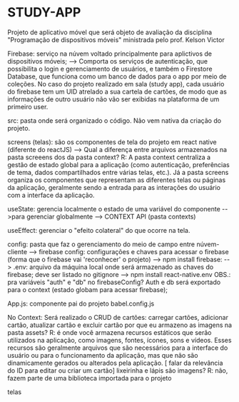 # STUDY-APP
Projeto de aplicativo móvel que será objeto de avaliação da disciplina "Programação de dispositivos móveis" ministrada pelo prof. Kelson Victor

Firebase: serviço na núvem voltado principalmente para aplictivos de dispositivos móveis;
	--> Comporta os serviços de autenticação, que possibilita o login e gerenciamento de usuários, e também o Firestore Database, que funciona como um banco de dados para o app por meio de coleções. No caso do projeto realizado em sala (study app), cada usuário do firebase tem um UID atrelado a sua cartela de cartões, de modo que as informações de outro usuário não vão ser exibidas na plataforma de um primeiro user.
	
src: pasta onde será organizado o código. Não vem nativa da criação do projeto.

screens (telas): são os componentes de tela do projeto em react native (diferente do reactJS)
	--> Qual a diferença entre arquivos armazenados na pasta screeens dos da pasta context?
	R: A pasta context centraliza a gestão de estado global para a aplicação (como autenticação, preferências de tema, dados compartilhados entre várias telas, etc.). Já a pasta screens organiza os componentes que representam as diferentes telas ou páginas da aplicação, geralmente sendo a entrada para as interações do usuário com a interface da aplicação.
	
useState: gerencia localmente o estado de uma variável do componente
	-->para gerenciar globalmente --> CONTEXT API (pasta contexts)
	
useEffect: gerenciar o "efeito colateral" do que ocorre na tela.	

config: pasta que faz o gerenciamento do meio de campo entre núvem-cliente
	--> firebase config: configurações e chaves para acessar o firebase (forma que o firebase vai 'reconhecer' o projeto)
	--> npm install firebase:
	--> .env: arquivo da máquina local onde será armazenado as chaves do firebase; deve ser listado no gitignore --> npm install react-native.env
	OBS.: pra variáveis "auth" e "db" no firebaseConfig?
	Auth e db será exportado para o context (estado globam para acessar firebase);
	
App.js: componente pai do projeto
babel.config.js
	
No Context: Será realizado o CRUD de cartões: carregar cartões, adicionar cartão, atualizar cartão e excluir cartão
por que eu armazeno as imagens na pasta assets?
R: é onde você armazena recursos estáticos que serão utilizados na aplicação, como imagens, fontes, ícones, sons e vídeos. Esses recursos são geralmente arquivos que são necessários para a interface do usuário ou para o funcionamento da aplicação, mas que não são dinamicamente gerados ou alterados pela aplicação.
[ falar da relevância do ID para editar ou criar um cartão]
lixeirinha e lápis são imagens? R: não, fazem parte de uma biblioteca importada para o projeto
	
	
	
	
	
	
	
	
	
	
	
	
	
	
	
	
	
	
	
	

telas
